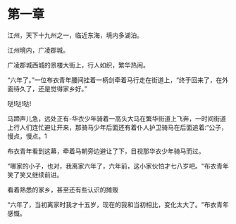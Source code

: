 # 第一章

江州，天下十九州之一，临近东海，境内多湖泊。

江州境内，广凌郡城。

广凌郡城西城的景楼大街上，行人如织，繁华热闹。

“六年了。”一位布衣青年腰间挂着一柄剑牵着马行走在街道上，“终于回来了，在外面待久了，还是觉得家乡好。”

哒!哒!哒!

马蹄声儿急，远处正有-华衣少年骑着一高头大马在繁华街道上飞奔，一时间街道上行人们连忙避让开来，那骑马少年后面还有着仆人护卫骑马在后面追着:“公子，慢点，慢点。1

布衣青年看到这幕，牵着马朝旁边避让了下，目视那华衣少年骑马而过。

“哪家的小子，也对，我离家六年了，六年前，这小家伙怕才七八岁吧。"布衣青年笑了笑又继续前进。

看着熟悉的家乡，甚至还有些认识的摊贩

“六年了，当初离家时我才十五岁，现在的我和当初相比，变化太大了。"布衣青年感慨。
